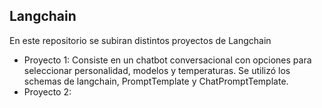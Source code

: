 ## Langchain

En este repositorio se subiran distintos proyectos de Langchain
- Proyecto 1: Consiste en un chatbot conversacional con opciones para seleccionar personalidad, modelos y temperaturas. Se utilizó los schemas de langchain, PromptTemplate y ChatPromptTemplate.
- Proyecto 2:

